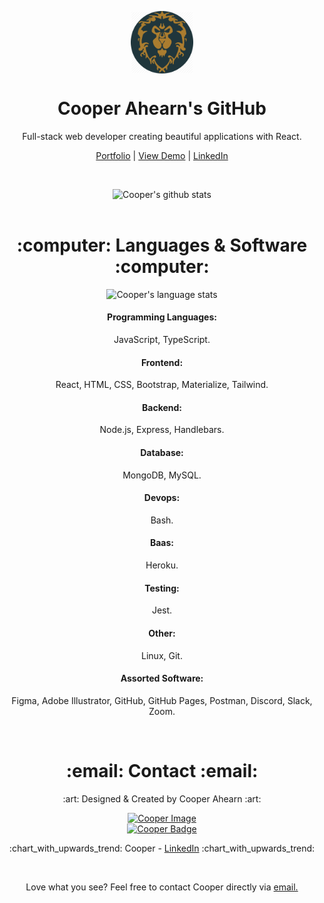 <p align="center">
 <img width="100px" src="./media/my_life.jpg" align="center" alt="Valiant Artwork" />
 <h1 align="center">Cooper Ahearn's GitHub</h1>
 <p align="center">Full-stack web developer creating beautiful applications with React.</p>
</p>

  <p align="center">
    <a href="https://94cooper94.github.io/portfolio/">Portfolio</a>
    |
    <a href="https://94cooper94.github.io/weatherDashboard/">View Demo</a>
    |
    <a href="https://www.linkedin.com/in/lcahearn/">LinkedIn</a>
  </p>  
  <br>
  <p align="center">
    <img alt="Cooper's github stats" src="https://github-readme-stats.vercel.app/api?username=94Cooper94&count_private=true&theme=tokyonight" />
    <br />
    <br />
  </p>
</p>

<h1 align="center">:computer: Languages & Software :computer:</h1>

<p align="center">
    <img alt="Cooper's language stats" src="https://github-readme-stats.vercel.app/api/top-langs?username=94Cooper94&count_private=true&theme=tokyonight" />
    <br />
</p>

<p align="center">
  <h4 align="center">Programming Languages:</h4><p align="center"> JavaScript, TypeScript.</p>
  <h4 align="center">Frontend:</h4><p align="center"> React, HTML, CSS, Bootstrap, Materialize, Tailwind.</p>
  <h4 align="center">Backend:</h4><p align="center"> Node.js, Express, Handlebars.</p>
  <h4 align="center">Database:</h4><p align="center"> MongoDB, MySQL.</p>
  <h4 align="center">Devops:</h4><p align="center"> Bash.</p>
  <h4 align="center">Baas:</h4><p align="center"> Heroku.</p>
  <h4 align="center">Testing:</h4><p align="center"> Jest.</p>
  <h4 align="center">Other:</h4><p align="center"> Linux, Git.</p>
  <h4 align="center">Assorted Software:</h4><p align="center"> Figma, Adobe Illustrator, GitHub, GitHub Pages, Postman, Discord, Slack, Zoom.</p><br>
</p>
<!-- Mobile:  <br> -->
<!-- AI/ML:  <br> -->

<h1 align="center">:email: Contact :email:</h1>

<p align="center">
:art: Designed & Created by Cooper Ahearn :art:
</p>
<p align="center">
<a href="https://github.com/94Cooper94"><img alt="Cooper Image" src="https://github.com/94Cooper94.png?size=50" /></a><br>
<a href="https://github.com/94Cooper94"><img alt="Cooper Badge" src="https://img.shields.io/badge/Github-94Cooper94-4cbbb9" /></a>
</p>
<p align="center">:chart_with_upwards_trend: Cooper - <a href="https://www.linkedin.com/in/lcahearn/">LinkedIn</a> :chart_with_upwards_trend:</p>
<br>

<p align="center">Love what you see? Feel free to contact Cooper directly via <a href="mailto:LCAhearn94@gmail.com">email.</a></p>